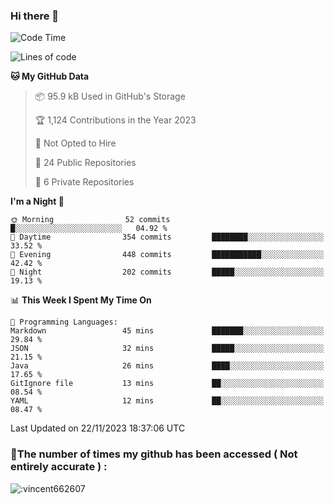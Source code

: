 ### Hi there 👋

<!--
**vincent662607/vincent662607** is a ✨ _special_ ✨ repository because its `README.md` (this file) appears on your GitHub profile.

Here are some ideas to get you started:

- 🔭 I’m currently working on ...
- 🌱 I’m currently learning ...
- 👯 I’m looking to collaborate on ...
- 🤔 I’m looking for help with ...
- 💬 Ask me about ...
- 📫 How to reach me: ...
- 😄 Pronouns: ...
- ⚡ Fun fact: ...
-->

<!--START_SECTION:waka-->
![Code Time](http://img.shields.io/badge/Code%20Time-245%20hrs%2016%20mins-blue)

![Lines of code](https://img.shields.io/badge/From%20Hello%20World%20I%27ve%20Written-429.4%20thousand%20lines%20of%20code-blue)

**🐱 My GitHub Data** 

> 📦 95.9 kB Used in GitHub's Storage 
 > 
> 🏆 1,124 Contributions in the Year 2023
 > 
> 🚫 Not Opted to Hire
 > 
> 📜 24 Public Repositories 
 > 
> 🔑 6 Private Repositories 
 > 
**I'm a Night 🦉** 

```text
🌞 Morning                52 commits          █░░░░░░░░░░░░░░░░░░░░░░░░   04.92 % 
🌆 Daytime                354 commits         ████████░░░░░░░░░░░░░░░░░   33.52 % 
🌃 Evening                448 commits         ███████████░░░░░░░░░░░░░░   42.42 % 
🌙 Night                  202 commits         █████░░░░░░░░░░░░░░░░░░░░   19.13 % 
```


📊 **This Week I Spent My Time On** 

```text
💬 Programming Languages: 
Markdown                 45 mins             ███████░░░░░░░░░░░░░░░░░░   29.84 % 
JSON                     32 mins             █████░░░░░░░░░░░░░░░░░░░░   21.15 % 
Java                     26 mins             ████░░░░░░░░░░░░░░░░░░░░░   17.65 % 
GitIgnore file           13 mins             ██░░░░░░░░░░░░░░░░░░░░░░░   08.54 % 
YAML                     12 mins             ██░░░░░░░░░░░░░░░░░░░░░░░   08.47 % 
```


 Last Updated on 22/11/2023 18:37:06 UTC
<!--END_SECTION:waka-->

### 📍The number of times my github has been accessed ( Not entirely accurate ) :

<img src="https://count.getloli.com/get/@:vincent662607?theme=rule34" alt=":vincent662607" />
